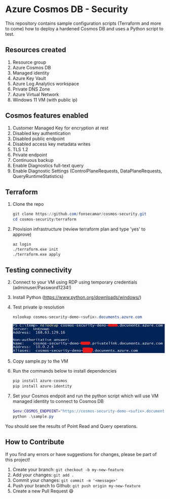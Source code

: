 # Azure Cosmos DB - Security

This repository contains sample configuration scripts (Terraform and more to come) how to deploy a hardened Cosmos DB and uses a Python script to test.

## Resources created

1. Resource group
2. Azure Cosmos DB
3. Managed identity
4. Azure Key Vault
5. Azure Log Analytics workspace
6. Private DNS Zone
7. Azure Virtual Network
8. Windows 11 VM (with public ip)

## Cosmos features enabled

1. Customer Managed Key for encryption at rest
2. Disabled key authentication
3. Disabled public endpoint
4. Disabled access key metadata writes
5. TLS 1.2
6. Private endpoint
7. Continuous backup
8. Enable Diagnostics full-text query
9. Enable Diagnostic Settings (ControlPlaneRequests, DataPlaneRequests, QueryRuntimeStatistics)

## Terraform

1. Clone the repo

    ```powershell
    git clone https://github.com/fonsecamar/cosmos-security.git
    cd cosmos-security/terraform
    ```

2. Provision infrastructure (review terraform plan and type 'yes' to approve)

    ```
    az login
    ./terraform.exe init
    ./terraform.exe apply
    ```

## Testing connectivity

2. Connect to your VM using RDP using temporary credentials (adminuser/Password1234!)

3. Install Python (https://www.python.org/downloads/windows/)

4. Test private ip resolution

    ```powershell
    nslookup cosmos-security-demo-<sufix>.documents.azure.com
    ```

    ![Private Endpoint Result](privateendpoint.jpg)

5. Copy sample.py to the VM

6. Run the commands below to install dependencies

    ```python
    pip install azure-cosmos
    pip install azure-identity
    ```

7. Set your Cosmos endpoit and run the python script which will use VM managed identity to connect to Cosmos DB

    ```powershell
    $env:COSMOS_ENDPOINT="https://cosmos-security-demo-<sufix>.documents.azure.com:443/"
    python .\sample.py
    ```

You should see the results of Point Read and Query operations.

## How to Contribute

If you find any errors or have suggestions for changes, please be part of this project!

1. Create your branch: `git checkout -b my-new-feature`
2. Add your changes: `git add .`
3. Commit your changes: `git commit -m '<message>'`
4. Push your branch to Github: `git push origin my-new-feature`
5. Create a new Pull Request 😄